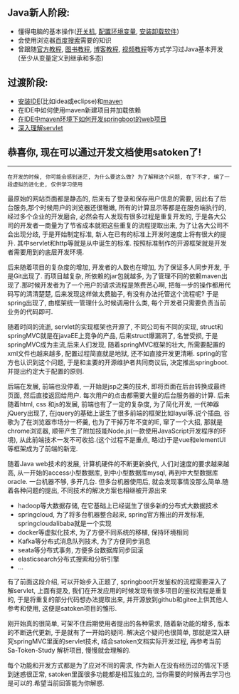 ## Java新人阶段:
  - 懂得电脑的基本操作([开关机](https://www.bilibili.com/video/BV1XX4y1F7NK?p=7), [配置环境变量](https://www.bilibili.com/video/BV1w741147G9), [安装卸载软件](https://www.bilibili.com/video/BV1X54y1h7SQ))
  - 会使用浏览器[百度搜索](https://www.bilibili.com/video/BV1wf4y1e7HM)需要的知识
  - 曾跟随[官方教程](https://dev.java/learn/), [图书教程](https://e.jd.com/30616581.html), [博客教程](https://www.liaoxuefeng.com/wiki/1252599548343744), [视频教程](https://www.bilibili.com/video/BV18J411W7cE)等方式学习过Java基本开发(至少从变量定义到继承和多态)

## 过渡阶段:
  - [安装IDE](https://www.bilibili.com/video/BV1PW411X75p)(比如idea或eclipse)和[maven](https://www.bilibili.com/video/BV1TW411g7hP)
  - 在IDE中如何使用maven新建项目并加载依赖
  - [在IDE中maven环境下如何开发springboot的web项目](https://www.bilibili.com/video/BV1PE411i7CV)
  - [深入理解servlet](https://www.bilibili.com/video/BV1y5411p7kb)

## 恭喜你, 现在可以通过开发文档使用satoken了!
---


    在开发的时候, 你可能会感到迷茫, 为什么要这么做? 为了解释这个问题, 在下不才, 编了一段虚拟的进化史, 仅供学习使用
    
最原始的网站页面都是静态的, 后来有了登录和保存用户信息的需要, 因此有了后台服务,那个时候用户的浏览器还很稚嫩, 所有的计算显示等都是在服务端执行的, 经过多个企业的开发磨合, 必然会有人发现有很多过程是重复开发的, 于是各大公司的开发者一商量为了节省成本就把这些重复的流程提取出来, 为了让各大公司不会出现分歧, 于是开始制定标准, 新人在已有的标准上开发时速度上将有很大的提升. 其中servlet和http等就是从中诞生的标准. 按照标准制作的开源框架就是开发者需要用到的底层开发环境. 

后来随着项目的复杂度的增加, 开发者的人数也在增加, 为了保证多人同步开发, 于是Git出现了. 而项目越复杂, 所依赖的jar包就越多, 为了管理不同的依赖maven出现了.那时候开发者为了一个用户的请求流程是煞费苦心啊, 把每一步的操作都用代码写的清清楚楚, 后来发现这样做太费脑子, 有没有办法托管这个流程呢? 于是spring出现了, 由框架统一管理什么时候调用什么类, 每个开发者只需要负责当前业务的代码即可. 

随着时间的流逝, servlet的实现框架也开源了, 不同公司有不同的实现, struct和springMVC就是在javaEE上竞争的产品, 后来struct爆漏洞了, 名誉受损, 于是springMVC成为主流,后来人们发现, 随着springMVC框架的壮大, 所需要配置的xml文件也越来越多, 配置过程简直就是地狱, 还不如直接开发更清晰. spring的官方也认识到这个问题, 于是和主要的开源维护者共同商议后, 决定推出springboot. 并提出约定大于配置的原则.

后端在发展, 前端也没停着, 一开始是jsp之类的技术, 即将页面在后台转换成最终页面, 然后直接返回给用户. 每次用户的点击都需要大量的后台服务器的计算. 后来随着html, css 和js的发展, 前端也有了一定的复杂度, 为了简化开发, 一代神器jQuery出现了, 在jquery的基础上诞生了很多前端的框架比如layui等.说个插曲, 谷歌为了在浏览器市场分一杯羹, 也为了干掉万年不变的IE, 窜了一个大招, 那就是chrome浏览器, 顺带产生了附加技能Node.js(一款使用JavaScript开发程序的环境), 从此前端技术一发不可收拾.(这个过程不是重点, 略过)于是vue和elementUI等框架成为了前端的新宠.

随着Java web技术的发展, 计算机硬件的不断更新换代, 人们对速度的要求越来越高, 从一开始的access小型数据库, 到中小型数据库mysql, 再到中大型数据库oracle. 一台机器不够, 多开几台. 但多台机器使用后, 就会发现事情没那么简单.随着各种问题的提出, 不同技术的解决方案也相继被开源出来

- hadoop等大数据存储, 在它基础上已经诞生了很多新的分布式大数据技术
- springcloud, 为了将多台机器整合起来, spring官方推出的开发标准, springcloudalibaba就是一个实现
- docker等虚拟化技术, 为了方便不同系统的移植, 保持环境相同
- Kafka等分布式消息队列技术, 为了方便同步消息
- seata等分布式事务, 方便多台数据库同步回滚
- elasticsearch分布式搜索和分析引擎
- ...

有了前面这段介绍, 可以开始步入正题了, springboot开发鉴权的流程需要深入了解servlet, 上面有提及, 我们在开发应用的时候发现有很多项目的鉴权流程是重复的, 于是将重复的部分代码想办法提取出来, 并开源放到github和gitee上供其他人参考和使用, 这便是satoken项目的雏形. 

刚开始真的很简单, 可架不住后期使用者提出的各种需求, 随着新功能的增多, 版本的不断迭代更新, 于是就有了一开始的疑问. 解决这个疑问也很简单, 那就是深入研究springMVC里面的servlet技术, 结合satoken文档实际开发过程, 再参考当前 Sa-Token-Study 解析项目, 慢慢就会理解的. 

每个功能和开发方式都是为了应对不同的需求, 作为新人在没有经历过的情况下感到迷惑很正常, satoken里面很多功能都是相互独立的, 当你需要的时候再去学习也是可以的.希望当前回答能为你解惑.









